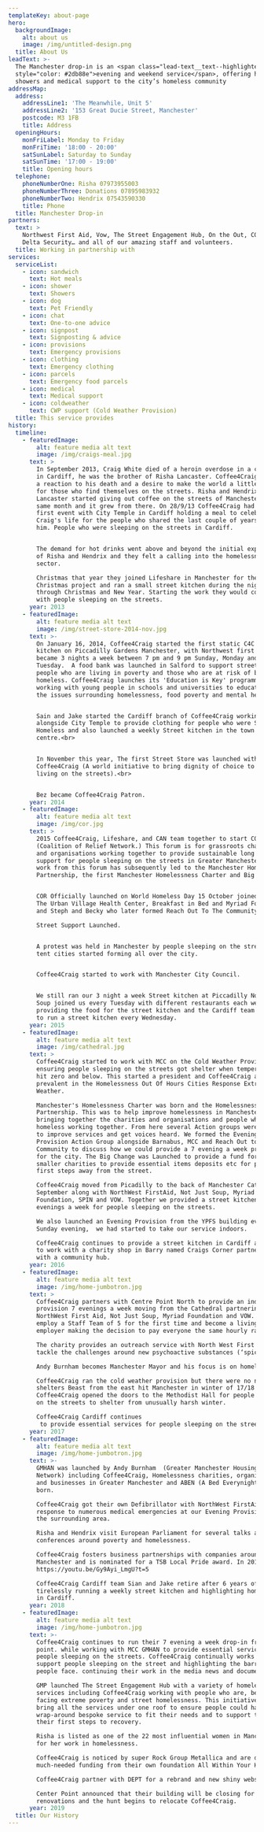```yaml
---
templateKey: about-page
hero:
  backgroundImage:
    alt: about us
    image: /img/untitled-design.png
  title: About Us
leadText: >-
  The Manchester drop-in is an <span class="lead-text__text--highlighted"
  style="color: #2db88e">evening and weekend service</span>, offering hot meals,
  showers and medical support to the city’s homeless community
addressMap:
  address:
    addressLine1: 'The Meanwhile, Unit 5'
    addressLine2: '153 Great Ducie Street, Manchester'
    postcode: M3 1FB
    title: Address
  openingHours:
    monFriLabel: Monday to Friday
    monFriTime: '18:00 - 20:00'
    satSunLabel: Saturday to Sunday
    satSunTime: '17:00 - 19:00'
    title: Opening hours
  telephone:
    phoneNumberOne: Risha 07973955003
    phoneNumberThree: Donations 07895983932
    phoneNumberTwo: Hendrix 07543590330
    title: Phone
  title: Manchester Drop-in
partners:
  text: >
    Northwest First Aid, Vow, The Street Engagement Hub, On the Out, COR and
    Delta Security… and all of our amazing staff and volunteers.
  title: Working in partnership with
services:
  serviceList:
    - icon: sandwich
      text: Hot meals
    - icon: shower
      text: Showers
    - icon: dog
      text: Pet Friendly
    - icon: chat
      text: One-to-one advice
    - icon: signpost
      text: Signposting & advice
    - icon: provisions
      text: Emergency provisions
    - icon: clothing
      text: Emergency clothing
    - icon: parcels
      text: Emergency food parcels
    - icon: medical
      text: Medical support
    - icon: coldweather
      text: CWP support (Cold Weather Provision)
  title: This service provides
history:
  timeline:
    - featuredImage:
        alt: feature media alt text
        image: /img/craigs-meal.jpg
      text: >
        In September 2013, Craig White died of a heroin overdose in a car park
        in Cardiff, he was the brother of Risha Lancaster. Coffee4Craig began as
        a reaction to his death and a desire to make the world a little better
        for those who find themselves on the streets. Risha and Hendrix
        Lancaster started giving out coffee on the streets of Manchester that
        same month and it grew from there. On 28/9/13 Coffee4Craig had their
        first event with City Temple in Cardiff holding a meal to celebrate
        Craig's life for the people who shared the last couple of years with
        him. People who were sleeping on the streets in Cardiff. 


        The demand for hot drinks went above and beyond the initial expectation
        of Risha and Hendrix and they felt a calling into the homelessness
        sector.

        Christmas that year they joined Lifeshare in Manchester for their
        Christmas project and ran a small street kitchen during the night
        through Christmas and New Year. Starting the work they would continue
        with people sleeping on the streets.
      year: 2013
    - featuredImage:
        alt: feature media alt text
        image: /img/street-store-2014-nov.jpg
      text: >-
        On January 16, 2014, Coffee4Craig started the first static C4C street
        kitchen on Piccadilly Gardens Manchester, with Northwest first aid, this
        became 3 nights a week between 7 pm and 9 pm Sunday, Monday and
        Tuesday.  A food bank was launched in Salford to support street homeless
        people who are living in poverty and those who are at risk of becoming
        homeless. Coffee4Craig launches its 'Education is Key' programme,
        working with young people in schools and universities to educate them on
        the issues surrounding homelessness, food poverty and mental health. 


        Sain and Jake started the Cardiff branch of Coffee4Craig working
        alongside City Temple to provide clothing for people who were Street
        Homeless and also launched a weekly Street kitchen in the town
        centre.<br>


        In November this year, The first Street Store was launched with
        Coffee4Craig (A world initiative to bring dignity of choice to people
        living on the streets).<br>


        Bez became Coffee4Craig Patron.
      year: 2014
    - featuredImage:
        alt: feature media alt text
        image: /img/cor.jpg
      text: >
        2015 Coffee4Craig, Lifeshare, and CAN team together to start COR
        (Coalition of Relief Network.) This forum is for grassroots charities
        and organisations working together to provide sustainable long term
        support for people sleeping on the streets in Greater Manchester. The
        work from this forum has subsequently led to the Manchester Homelessness
        Partnership, the first Manchester Homelessness Charter and Big Change. 


        COR Officially launched on World Homeless Day 15 October joined by MCC,
        The Urban Village Health Center, Breakfast in Bed and Myriad Foundation
        and Steph and Becky who later formed Reach Out To The Community. 

        Street Support Launched. 


        A protest was held in Manchester by people sleeping on the streets and
        tent cities started forming all over the city. 


        Coffee4Craig started to work with Manchester City Council. 


        We still ran our 3 night a week Street kitchen at Piccadilly Not Just
        Soup joined us every Tuesday with different restaurants each week
        providing the food for the street kitchen and the Cardiff team continued
        to run a street kitchen every Wednesday.
      year: 2015
    - featuredImage:
        alt: feature media alt text
        image: /img/cathedral.jpg
      text: >
        Coffee4Craig started to work with MCC on the Cold Weather Provision
        ensuring people sleeping on the streets got shelter when temperatures
        hit zero and below. This started a president and Coffee4Craig are now
        prevalent in the Homelessness Out Of Hours Cities Response Extreme
        Weather. 

        Manchester's Homelessness Charter was born and the Homelessness
        Partnership. This was to help improve homelessness in Manchester
        bringing together the charities and organisations and people who are
        homeless working together. From here several Action groups were formed
        to improve services and get voices heard. We formed the Evening
        Provision Action Group alongside Barnabus, MCC and Reach Out to The
        Community to discuss how we could provide a 7 evening a week provision
        for the city. The Big Change was Launched to provide a fund for the
        smaller charities to provide essential items deposits etc for peoples
        first steps away from the street. 

        Coffee4Craig moved from Picadilly to the back of Manchester Cathedral in
        September along with NorthWest FirstAid, Not Just Soup, Myriad 
        Foundation, SPIN and VOW. Together we provided a street kitchen 7
        evenings a week for people sleeping on the streets. 

        We also launched an Evening Provision from the YPFS building every
        Sunday evening,  we had started to take our service indoors. 

        Coffee4Craig continues to provide a street kitchen in Cardiff and start
        to work with a charity shop in Barry named Craigs Corner partnering up
        with a community hub. 
      year: 2016
    - featuredImage:
        alt: feature media alt text
        image: /img/home-jumbotron.jpg
      text: >
        Coffee4Craig partners with Centre Point North to provide an indoor
        provision 7 evenings a week moving from the Cathedral partnering with
        NorthWest First Aid, Not Just Soup, Myriad Foundation and VOW. They
        employ a Staff Team of 5 for the first time and become a living wage
        employer making the decision to pay everyone the same hourly rate. 

        The charity provides an outreach service with North West First Aid to
        tackle the challenges around new psychoactive substances (‘spice’). 

        Andy Burnham becomes Manchester Mayor and his focus is on homelessness. 

        Coffee4Craig ran the cold weather provision but there were no night
        shelters Beast from the east hit Manchester in winter of 17/18 and
        Coffee4Craig opened the doors to the Methodist Hall for people sleeping
        on the streets to shelter from unusually harsh winter.  

        Coffee4Craig Cardiff continues
         to provide essential services for people sleeping on the streets. 
      year: 2017
    - featuredImage:
        alt: feature media alt text
        image: /img/home-jumbotron.jpg
      text: >-
        GMHAN was launched by Andy Burnham  (Greater Manchester Housing Action
        Network) including Coffee4Craig, Homelessness charities, organisations
        and businesses in Greater Manchester and ABEN (A Bed Everynight) was
        born. 

        Coffee4Craig got their own Defibrillator with NorthWest FirstAid in
        response to numerous medical emergencies at our Evening Provision and
        the surrounding area. 

        Risha and Hendrix visit European Parliament for several talks and
        conferences around poverty and homelessness.

        Coffee4Craig fosters business partnerships with companies around
        Manchester and is nominated for a TSB Local Pride award. In 2018.
        https://youtu.be/Gy9Ayi_LmgU?t=5

        Coffee4Craig Cardiff team Sian and Jake retire after 6 years of
        tirelessly running a weekly street kitchen and highlighting homelessness
        in Cardiff.   
      year: 2018
    - featuredImage:
        alt: feature media alt text
        image: /img/home-jumbotron.jpg
      text: >-
        Coffee4Craig continues to run their 7 evening a week drop-in from Center
        point. while working with MCC GMHAN to provide essential services for
        people sleeping on the streets. Coffee4Craig continually works to
        support people sleeping on the street and highlighting the barriers
        people face. continuing their work in the media news and documentaries.

        GMP launched The Street Engagement Hub with a variety of homelessness
        services including Coffee4Craig working with people who are, begging,
        facing extreme poverty and street homelessness. This initiative was to
        bring all the services under one roof to ensure people could have a
        wrap-around bespoke service to fit their needs and to support them on
        their first steps to recovery.

        Risha is listed as one of the 22 most influential women in Manchester
        for her work in homelessness. 

        Coffee4Craig is noticed by super Rock Group Metallica and are donated
        much-needed funding from their own foundation All Within Your Hands. 

        Coffee4Craig partner with DEPT for a rebrand and new shiny website.

        Center Point announced that their building will be closing for
        renovations and the hunt begins to relocate Coffee4Craig. 
      year: 2019
  title: Our History
---
```


